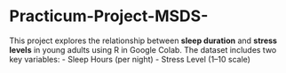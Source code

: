 # Practicum-Project-MSDS-
This project explores the relationship between **sleep duration** and **stress levels** in young adults using R in Google Colab.   The dataset includes two key variables: - Sleep Hours (per night)   - Stress Level (1–10 scale)   
